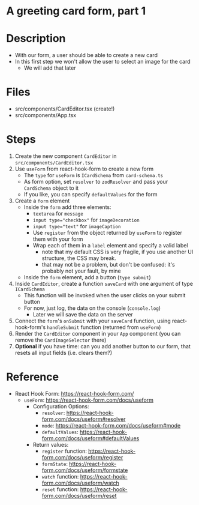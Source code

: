 # A greeting card form, part 1

# Description

- With our form, a user should be able to create a new card
- In this first step we won't allow the user to select an image for the card
  - We will add that later

# Files

- src/components/CardEditor.tsx (create!)
- src/components/App.tsx

# Steps

1. Create the new component `CardEditor` in `src/components/CardEditor.tsx`
2. Use `useForm` from react-hook-form to create a new form
    - The `type` for `useForm` is `ICardSchema` from `card-schema.ts`
    - As form option, set `resolver` to `zodResolver` and pass your `CardSchema` object to it
    - If you like, you can specify `defaultValues` for the form
3. Create a `form` element
   - Inside the `form` add three elements:
     - `textarea` for `message`
     - `input type="checkbox"` for `imageDecoration`
     - `input type="text"` for `imageCaption`
     - Use `register` from the object returned by `useForm` to register them with your form
     - Wrap each of them in a `label` element and specify a valid label
       - note that my default CSS is very fragile, if you use another UI structure, the CSS may break. 
       - that may not be a problem, but don't be confused: it's probably not your fault, by mine
   - Inside the `form` element, add a button (`type submit`)  
4. Inside `CardEditor`, create a function `saveCard` with one argument of type `ICardSchema`
    - This function will be invoked when the user clicks on your submit button
    - For now, just log, the data on the console (`console.log`)
      - Later we will save the data on the server
5. Connect the `form`'s `onSubmit` with your `saveCard` function, using react-hook-form's `handleSubmit` function (returned from `useForm`) 
6. Render the `CardEditor` component in your `App` component (you can remove the `CardImageSelector` there)
7. **Optional** if you have time: can you add another button to our form, that resets all input fields (i.e. clears them?)

# Reference

- React Hook Form: https://react-hook-form.com/
  - `useForm`: https://react-hook-form.com/docs/useform
    - Configuration Options:
      - `resolver`: https://react-hook-form.com/docs/useform#resolver
      - `mode`: https://react-hook-form.com/docs/useform#mode
      - `defaultValues`: https://react-hook-form.com/docs/useform#defaultValues
    - Return values:
      - `register` function: https://react-hook-form.com/docs/useform/register
      - `formState`: https://react-hook-form.com/docs/useform/formstate
      - `watch` function: https://react-hook-form.com/docs/useform/watch
      - `reset` function: https://react-hook-form.com/docs/useform/reset
